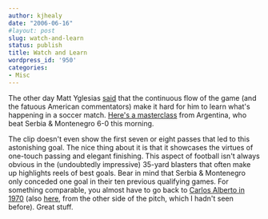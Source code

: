 ```yaml
---
author: kjhealy
date: "2006-06-16"
#layout: post
slug: watch-and-learn
status: publish
title: Watch and Learn
wordpress_id: '950'
categories:
- Misc
---
```


The other day Matt Yglesias [said](http://yglesias.typepad.com/matthew/2006/06/world_cup.html) that the continuous flow of the game (and the fatuous American commentators) make it hard for him to learn what's happening in a soccer match. [Here's a masterclass](http://www.youtube.com/watch?v=hhuRMiDz63w) from Argentina, who beat Serbia & Montenegro 6-0 this morning.

The clip doesn't even show the first seven or eight passes that led to this astonishing goal. The nice thing about it is that it showcases the virtues of one-touch passing and elegant finishing. This aspect of football isn't always obvious in the (undoubtedly impressive) 35-yard blasters that often make up highlights reels of best goals. Bear in mind that Serbia & Montenegro only conceded one goal in their ten previous qualifying games. For something comparable, you almost have to go back to [Carlos Alberto in 1970](http://www.youtube.com/watch?v=hzmSmfw6WBg) (also [here](http://www.youtube.com/watch?v=0HrjevD2vhk), from the other side of the pitch, which I hadn't seen before). Great stuff.
